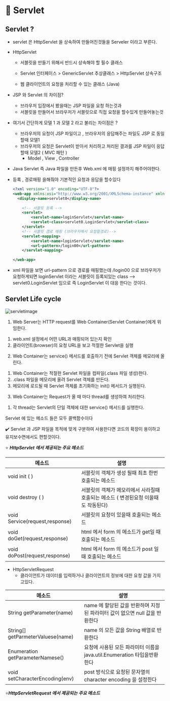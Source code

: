 # :rocket: Servlet 

## Servlet ?

* servlet 은 HttpServlet 을 상속하여 만들어진것들을 Serveler 이라고 부른다.
* HttpServlet
  * 서블릿을 만들기 위해서 반드시 상속해야 할 필수 클래스
  * Servlet 인터페이스 >  GenericServlet 추상클래스 > HttpServlet 상속구조



  * 웹 클라이언트의 요청을 처리할 수 있는 클래스 (Java)

* JSP 와 Servlet 의 차이점? 

  * 브라우저 입장에서 봤을때는 JSP 파일을 요청 하는것과
  * 서블릿을 만들어서 브라우저가 서블릿으로 직접 요청을 할수있게 만들어놓는것

* 여기서 간단하게 모델 1 과 모델 2 라고 불리는 차이점은 ?

  * 브라우저의 요청이 JSP 파일이고 , 브라우저의 응답해주는 파일도 JSP  로 동일할때 모델1
  * 브라우저의 요청은 Servlet이 받아서 처리하고 처리된 결과를 JSP 파일이 응답할때 모델2 ( MVC 패턴 )
    * Model , View , Controller 

*  Java Servlet  즉 Java 파일을 만든후  Web.xml 에 매핑 설정까지 해주어야한다.

  * 등록 , 경로매핑  을해줘야 기본적인 요청과 응답을 할수있다

    ```xml
    <?xml version="1.0" encoding="UTF-8"?>
    <web-app xmlns:xsi="http://www.w3.org/2001/XMLSchema-instance" xmlns="http://xmlns.jcp.org/xml/ns/javaee" xsi:schemaLocation="http://xmlns.jcp.org/xml/ns/javaee http://xmlns.jcp.org/xml/ns/javaee/web-app_4_0.xsd" version="4.0">
      <display-name>servlet0</display-name>
    	
    	<!-- 서블릿 등록 -->
    	<servlet>
    		<servlet-name>loginServlet</servlet-name>
    		<servlet-class>servlet0.LoginServlet</servlet-class> 
    	</servlet>
    	<!-- 서블릿 경로 매핑 (브라우저에서 요청할경로)-->
      	<servlet-mapping>
      		<servlet-name>loginServlet</servlet-name>
      		<url-pattern>/login00</url-pattern>
      	</servlet-mapping>
      
    </web-app>
    ```

* xml 파일을 보면 url-pattern 으로 경로를 매핑했는데 /login00 으로 브라우저가 요청하게되면 loginServlet 이라는 서블릿이 등록되있는 class --> servlet0.LoginServlet 임으로 즉 LoginServlet 이 대응 한다는 것이다. 

## Servlet Life cycle

![servletimage](https://user-images.githubusercontent.com/80139780/170849376-8fed39b1-3157-43bf-9253-effd9a2c8e96.png)

1. Web Server는 HTTP request를 Web Container(Servlet Container)에게 위임한다.
 1) web.xml 설정에서 어떤 URL과 매핑되어 있는지 확인
 2) 클라이언트(browser)의 요청 URL을 보고 적절한 Servlet을 실행

2. Web Container는 service() 메서드를 호출하기 전에 Servlet 객체를 메모리에 올린다.
 1) Web Container는 적절한 Servlet 파일을 컴파일(.class 파일 생성)한다.
 2) .class 파일을 메모리에 올려 Servlet 객체를 만든다.
 3) 메모리에 로드될 때 Servlet 객체를 초기화하는 init() 메서드가 실행된다.
 
3. Web Container는 Request가 올 때 마다 thread를 생성하여 처리한다.
 1) 각 thread는 Servlet의 단일 객체에 대한 service() 메서드를 실행한다.


Servlet 에 있는 메소드 들은 모두 콜백함수이다


:heavy_check_mark: Servlet 과 JSP 파일을 목적에 맞게 구분하여 사용한다면 코드의 확장이 용이하고 유지보수면에서도 편할것이다.



:star: ***HttpServlet 에서 제공되는 주요 메소드***

| 메소드                                 | 설명                                                         |
| -------------------------------------- | ------------------------------------------------------------ |
| void init ( )                          | 서블릿의 객체가 생성 될때 최초 한번 호출되는 메소드          |
| void destroy ( )                       | 서블릿의 객체가 메모리에서 사라질때 호출되는 메소드 ( 변경된요청 이올때도 작동된다) |
| void         Service(request,response) | 서블릿의 요청이 있을때 호출되는 메소드                       |
| void doGet(request,response)           | html 에서 form 의 메소드가 get일 때 호출되는 메소드          |
| void doPost(request,response)          | html 에서 form 의 메소드가 post 일 때 호출되는 메소드        |





* HttpServletRequest
  * 클라이언트가 데이터를 입력하거나 클라이언트의 정보에 대한 요청 값을 가지고있다.

| 메소드                            | 설명                                                         |
| --------------------------------- | ------------------------------------------------------------ |
| String getParameter(name)         | name 에 할당된 값을 반환하며 지정된 파라미터 값이 없으면 null 값을 반환한다 |
| String[] getParmeterValuese(name) | name 의 모든 값을 String 배열로 반환한다                     |
| Enumeration getParameterNamese()  | 요청에 사용된 모든 파라미터 이름을 java.util.Enumeration 타입을반환한다 |
| void setCharacterEncoding(env)    | post 방식으로 요청된 문자열의 character encoding 을 설정한다 |

:star:***HttpServletRequest 에서 제공되는 주요 메소드***

